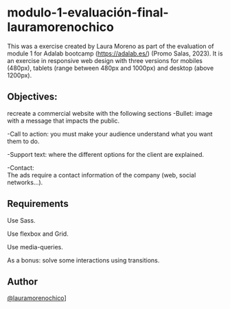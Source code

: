 # modulo-1-evaluación-final-lauramorenochico

This was a exercise created by Laura Moreno as part of the evaluation of module 1 for Adalab bootcamp (https://adalab.es/) (Promo Salas, 2023).
It is an exercise in responsive web design with three versions for mobiles (480px), tablets (range between 480px and 1000px) and desktop (above 1200px).

## Objectives:

recreate a commercial website with the following sections
-Bullet: image with a message that impacts the public.

-Call to action: you must make your audience understand what you want them to do.

-Support text: where the different options for the client are explained.

-Contact:  
The ads require a contact information of the company (web, social networks...).

## Requirements

Use Sass.

Use flexbox and Grid.

Use media-queries.

As a bonus: solve some interactions using transitions.

## Author

[@lauramorenochico](https://github.com/lauramorenochico)]
